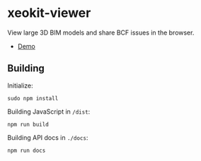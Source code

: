 # xeokit-viewer

View large 3D BIM models and share BCF issues in the browser.

* [Demo](https://xeokit.github.io/xeokit-viewer/index-dev.html)


## Building 

Initialize:

````
sudo npm install
````

Building JavaScript in ````/dist````:

````
npm run build
````

Building API docs in ````./docs````:

````
npm run docs
````